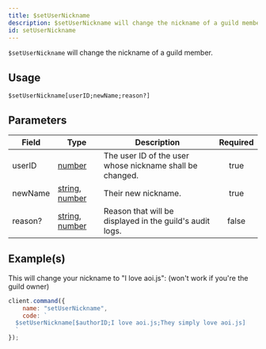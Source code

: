 ```yaml
---
title: $setUserNickname
description: $setUserNickname will change the nickname of a guild member.
id: setUserNickname
---
```


`$setUserNickname` will change the nickname of a guild member.

## Usage

```aoi
$setUserNickname[userID;newName;reason?]
```

## Parameters

| Field   | Type                                                                                                                                                                                                 | Description                                              | Required |
| ------- | ---------------------------------------------------------------------------------------------------------------------------------------------------------------------------------------------------- | -------------------------------------------------------- | :------: |
| userID  | [number](https://developer.mozilla.org/en-US/docs/Web/JavaScript/Reference/Global_Objects/Number)                                                                                                    | The user ID of the user whose nickname shall be changed. |   true   |
| newName | [string](https://developer.mozilla.org/en-US/docs/Web/JavaScript/Reference/Global_Objects/String), [number](https://developer.mozilla.org/en-US/docs/Web/JavaScript/Reference/Global_Objects/Number) | Their new nickname.                                      |   true   |
| reason? | [string](https://developer.mozilla.org/en-US/docs/Web/JavaScript/Reference/Global_Objects/String), [number](https://developer.mozilla.org/en-US/docs/Web/JavaScript/Reference/Global_Objects/Number) | Reason that will be displayed in the guild's audit logs. |  false   |

## Example(s)

This will change your nickname to "I love aoi.js": (won't work if you're the guild owner)

```javascript
client.command({
    name: "setUserNickname",
    code: `
  $setUserNickname[$authorID;I love aoi.js;They simply love aoi.js]
  `
});
```
